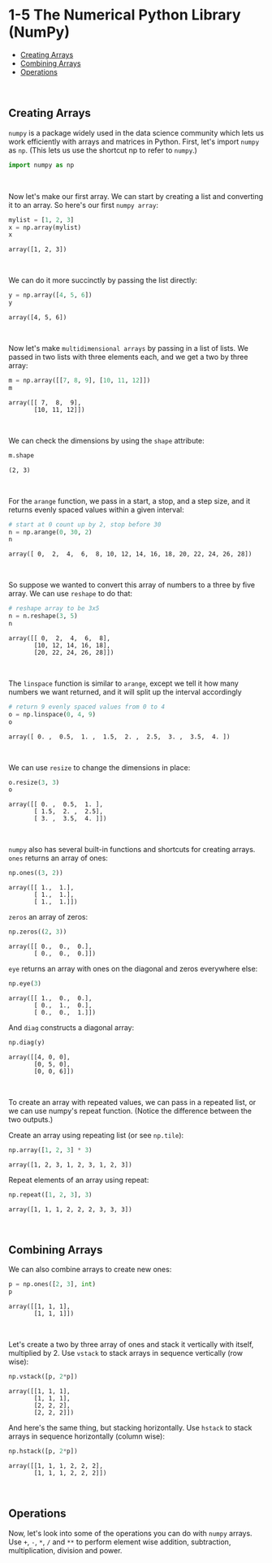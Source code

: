# 1-5 The Numerical Python Library (NumPy)

- [Creating Arrays](#creating-arrays)
- [Combining Arrays](#combining-arrays)
- [Operations](#operations)

<br/>

## Creating Arrays

`numpy` is a package widely used in the data science community which lets us work efficiently with arrays and matrices in Python. First, let's import `numpy` as `np`. (This lets us use the shortcut np to refer to `numpy`.)
```python
import numpy as np
```

<br/>

Now let's make our first array. We can start by creating a list and converting it to an array. So here's our first `numpy array`:
```python
mylist = [1, 2, 3]
x = np.array(mylist)
x
```
```array([1, 2, 3])```

<br/>

We can do it more succinctly by passing the list directly:
```python
y = np.array([4, 5, 6])
y
```
```array([4, 5, 6])```

<br/>

Now let's make `multidimensional arrays` by passing in a list of lists. We passed in two lists with three elements each, and we get a two by three array:
```python
m = np.array([[7, 8, 9], [10, 11, 12]])
m
```
```
array([[ 7,  8,  9],
       [10, 11, 12]])
```

<br/>

We can check the dimensions by using the `shape` attribute:
```python
m.shape
```
```(2, 3)```

<br/>

For the `arange` function, we pass in a start, a stop, and a step size, and it returns evenly spaced values within a given interval:
```python
# start at 0 count up by 2, stop before 30
n = np.arange(0, 30, 2)
n
```
```array([ 0,  2,  4,  6,  8, 10, 12, 14, 16, 18, 20, 22, 24, 26, 28])```

<br/>

So suppose we wanted to convert this array of numbers to a three by five array. We can use `reshape` to do that:
```python
# reshape array to be 3x5
n = n.reshape(3, 5)
n
```
```
array([[ 0,  2,  4,  6,  8],
       [10, 12, 14, 16, 18],
       [20, 22, 24, 26, 28]])
```

<br/>

The `linspace` function is similar to `arange`, except we tell it how many numbers we want returned, and it will split up the interval accordingly
```python
# return 9 evenly spaced values from 0 to 4
o = np.linspace(0, 4, 9)
o
```
```array([ 0. ,  0.5,  1. ,  1.5,  2. ,  2.5,  3. ,  3.5,  4. ])```

<br/>

We can use `resize` to change the dimensions in place:
```python
o.resize(3, 3)
o
```
```
array([[ 0. ,  0.5,  1. ],
       [ 1.5,  2. ,  2.5],
       [ 3. ,  3.5,  4. ]])
```

<br/>

`numpy` also has several built-in functions and shortcuts for creating arrays. `ones` returns an array of ones:
```python
np.ones((3, 2))
```
```
array([[ 1.,  1.],
       [ 1.,  1.],
       [ 1.,  1.]])
```

`zeros` an array of zeros:
```python
np.zeros((2, 3))
```
```
array([[ 0.,  0.,  0.],
       [ 0.,  0.,  0.]])
```

`eye` returns an array with ones on the diagonal and zeros everywhere else:
```python
np.eye(3)
```
```
array([[ 1.,  0.,  0.],
       [ 0.,  1.,  0.],
       [ 0.,  0.,  1.]])
```

And `diag` constructs a diagonal array:
```python
np.diag(y)
```
```
array([[4, 0, 0],
       [0, 5, 0],
       [0, 0, 6]])
```

<br/>

To create an array with repeated values, we can pass in a repeated list, or we can use numpy's repeat function. (Notice the difference between the two outputs.)

Create an array using repeating list (or see `np.tile`):
```python
np.array([1, 2, 3] * 3)
```
```array([1, 2, 3, 1, 2, 3, 1, 2, 3])```

Repeat elements of an array using repeat:
```python
np.repeat([1, 2, 3], 3)
```
```array([1, 1, 1, 2, 2, 2, 3, 3, 3])```

<br/>


## Combining Arrays

We can also combine arrays to create new ones:
```python
p = np.ones([2, 3], int)
p
```
```
array([[1, 1, 1],
       [1, 1, 1]])
```

<br/>

Let's create a two by three array of ones and stack it vertically with itself, multiplied by 2. Use `vstack` to stack arrays in sequence vertically (row wise):
```python
np.vstack([p, 2*p])
```
```
array([[1, 1, 1],
       [1, 1, 1],
       [2, 2, 2],
       [2, 2, 2]])
```

And here's the same thing, but stacking horizontally. Use `hstack` to stack arrays in sequence horizontally (column wise):
```python
np.hstack([p, 2*p])
```
```
array([[1, 1, 1, 2, 2, 2],
       [1, 1, 1, 2, 2, 2]])
```

<br/>


## Operations

Now, let's look into some of the operations you can do with `numpy` arrays. Use `+`, `-`, `*`, `/` and `**` to perform element wise addition, subtraction, multiplication, division and power.

```

